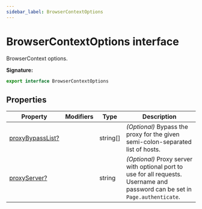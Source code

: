 ```yaml
---
sidebar_label: BrowserContextOptions
---
```


# BrowserContextOptions interface

BrowserContext options.

**Signature:**

```typescript
export interface BrowserContextOptions
```

## Properties

| Property                                                                 | Modifiers | Type       | Description                                                                                                                                    |
| ------------------------------------------------------------------------ | --------- | ---------- | ---------------------------------------------------------------------------------------------------------------------------------------------- |
| [proxyBypassList?](./puppeteer.browsercontextoptions.proxybypasslist.md) |           | string\[\] | <i>(Optional)</i> Bypass the proxy for the given semi-colon-separated list of hosts.                                                           |
| [proxyServer?](./puppeteer.browsercontextoptions.proxyserver.md)         |           | string     | <i>(Optional)</i> Proxy server with optional port to use for all requests. Username and password can be set in <code>Page.authenticate</code>. |

